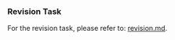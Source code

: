 <!--
File: readme.md
Author: [Your Name]
Created on: [Date]
Description: [Brief description of the file's purpose]
-->

### Revision Task

For the revision task, please refer to: [revision.md](revision.md).
